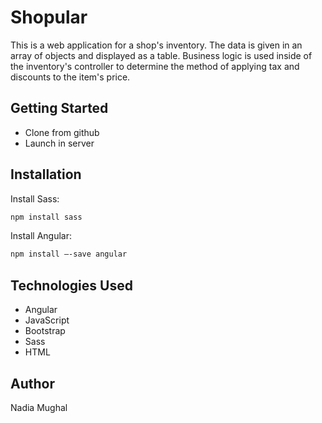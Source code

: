 # Shopular

This is a web application for a shop's inventory. The data is given in an array of objects and displayed as a table. Business logic is used inside of the inventory's controller to determine the method of applying tax and discounts to the item's price.

## Getting Started

+ Clone from github
+ Launch in server

## Installation
Install Sass:
```bash
npm install sass
```
Install Angular:
```bash
npm install –-save angular
```

## Technologies Used

+ Angular
+ JavaScript
+ Bootstrap
+ Sass
+ HTML

## Author
Nadia Mughal

